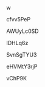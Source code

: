 w
































cfvv5PeP
















AWUyLc0SD








IDHLq6z




SvnSgTYU3


eHVMtY3rjP

vChP9K
